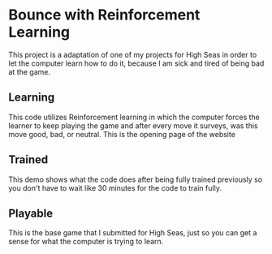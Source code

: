 # Bounce with Reinforcement Learning
This project is a adaptation of one of my projects for High Seas in order to let the computer learn how to do it, because I am sick and tired of being bad at the game.

## Learning
This code utilizes Reinforcement learning in which the computer forces the learner to keep playing the game and after every move it surveys, was this move good, bad, or neutral. This is the opening page of the website

## Trained
This demo shows what the code does after being fully trained previously so you don't have to wait like 30 minutes for the code to train fully.

## Playable
This is the base game that I submitted for High Seas, just so you can get a sense for what the computer is trying to learn.